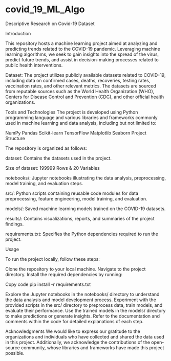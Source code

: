 # covid_19_ML_Algo
Descriptive Research on Covid-19 Dataset


Introduction

This repository hosts a machine learning project aimed at analyzing and predicting trends related to the COVID-19 pandemic. Leveraging machine learning algorithms, we seek to gain insights into the spread of the virus, predict future trends, and assist in decision-making processes related to public health interventions.



Dataset: 
The project utilizes publicly available datasets related to COVID-19, including data on confirmed cases, deaths, recoveries, testing rates, vaccination rates, and other relevant metrics. The datasets are sourced from reputable sources such as the World Health Organization (WHO), Centers for Disease Control and Prevention (CDC), and other official health organizations.


Tools and Technologies
The project is developed using Python programming language and various libraries and frameworks commonly used in machine learning and data analysis, including but not limited to:


NumPy
Pandas
Scikit-learn
TensorFlow
Matplotlib
Seaborn
Project Structure


The repository is organized as follows:

dataset: Contains the datasets used in the project.

Size of dataset: 199999 Rows & 20 Variables

notebooks/: Jupyter notebooks illustrating the data analysis, preprocessing, model training, and evaluation steps.

src/: Python scripts containing reusable code modules for data preprocessing, feature engineering, model training, and evaluation.

models/: Saved machine learning models trained on the COVID-19 datasets.

results/: Contains visualizations, reports, and summaries of the project findings.

requirements.txt: Specifies the Python dependencies required to run the project.


Usage

To run the project locally, follow these steps:

Clone the repository to your local machine.
Navigate to the project directory.
Install the required dependencies by running:

Copy code
pip install -r requirements.txt


Explore the Jupyter notebooks in the notebooks/ directory to understand the data analysis and model development process.
Experiment with the provided scripts in the src/ directory to preprocess data, train models, and evaluate their performance.
Use the trained models in the models/ directory to make predictions or generate insights.
Refer to the documentation and comments within the code for detailed explanations of each step.


Acknowledgments
We would like to express our gratitude to the organizations and individuals who have collected and shared the data used in this project. Additionally, we acknowledge the contributions of the open-source community, whose libraries and frameworks have made this project possible.


